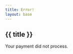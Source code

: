 ```yaml
---
title: Error!
layout: base
---
```

<div class="parabola-grid">
<section class="parabola-cols-full">
<h1>{{ title }}</h1>
<p>Your payment did not process.</p>
</section>
</div>